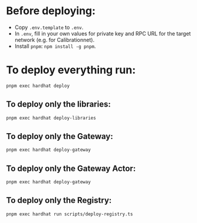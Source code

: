 # Before deploying:

-   Copy `.env.template` to `.env`.
-   In `.env`, fill in your own values for private key and RPC URL for the target network (e.g. for Calibrationnet).
-   Install `pnpm`: `npm install -g pnpm`.

# To deploy everything run:

```bash
pnpm exec hardhat deploy
```

## To deploy only the libraries:

```bash
pnpm exec hardhat deploy-libraries
```

## To deploy only the Gateway:

```bash
pnpm exec hardhat deploy-gateway
```

## To deploy only the Gateway Actor:

```bash
pnpm exec hardhat deploy-gateway
```

## To deploy only the Registry:

```bash
pnpm exec hardhat run scripts/deploy-registry.ts
```
